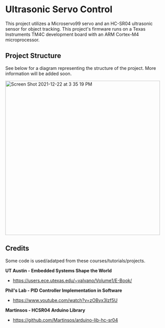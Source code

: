# Ultrasonic Servo Control

This project utilizes a Microservo99 servo and an HC-SR04 ultrasonic sensor for object tracking. This project's firmware runs on a Texas Instruments TM4C development board with an ARM Cortex-M4 microprocessor. 

## Project Structure

See below for a diagram representing the structure of the project. More information will be added soon. 

<img width="484" alt="Screen Shot 2021-12-22 at 3 35 19 PM" src="https://user-images.githubusercontent.com/40639093/147152190-294e59a0-e291-4322-8a84-d2ddc4f73023.png">

## Credits
Some code is used/adatped from these courses/tutorials/projects.

**UT Austin - Embedded Systems Shape the World**
* https://users.ece.utexas.edu/~valvano/Volume1/E-Book/

**Phil's Lab - PID Controller Implementation in Software**
* https://www.youtube.com/watch?v=zOByx3Izf5U

**Martinsos - HCSR04 Arduino Library**
* https://github.com/Martinsos/arduino-lib-hc-sr04
